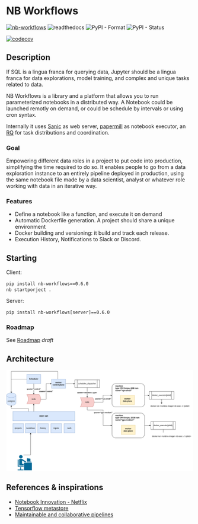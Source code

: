 # NB Workflows

[![nb-workflows](https://github.com/nuxion/nb_workflows/actions/workflows/main.yaml/badge.svg)](https://github.com/nuxion/nb_workflows/actions/workflows/main.yaml)
![readthedocs](https://readthedocs.org/projects/nb_workflows/badge/?version=latest)
![PyPI - Format](https://img.shields.io/pypi/format/nb_workflows)
![PyPI - Status](https://img.shields.io/pypi/status/nb_workflows)

[![codecov](https://codecov.io/gh/nuxion/nb_workflows/branch/main/graph/badge.svg?token=F025Y1BF9U)](https://codecov.io/gh/nuxion/nb_workflows)


## Description 

If SQL is a lingua franca for querying data, Jupyter should be a lingua franca for data explorations, model training, and complex and unique tasks related to data.

NB Workflows is a library and a platform that allows you to run parameterized notebooks in a distributed way. 
A Notebook could be launched remotly on demand, or could be schedule by intervals or using cron syntax.

Internally it uses [Sanic](https://sanicframework.org) as web server, [papermill](https://papermill.readthedocs.io/en/latest/) as notebook executor, an [RQ](https://python-rq.org/)
for task distributions and coordination. 


### Goal


Empowering different data roles in a project to put code into production, simplifying the time required to do so. It enables people to go from a data exploration instance to an entirely pipeline deployed in production, using the same notebook file made by a data scientist, analyst or whatever role working with data in an iterative way.


### Features

- Define a notebook like a function, and execute it on demand
- Automatic Dockerfile generation. A project should share a unique environment
- Docker building and versioning: it build and track each release. 
- Execution History, Notifications to Slack or Discord.


## Starting

Client: 

```
pip install nb-workflows==0.6.0
nb startporject .
```

Server:
```
pip install nb-workflows[server]==0.6.0
```


### Roadmap

See [Roadmap](/ROADMAP.md) *draft*

## Architecture

![nb_workflows architecture](/docs/platform-workflows.jpg)



## References & inspirations
- [Notebook Innovation - Netflix](https://netflixtechblog.com/notebook-innovation-591ee3221233)
- [Tensorflow metastore](https://www.tensorflow.org/tfx/guide/mlmd)
- [Maintainable and collaborative pipelines](https://blog.jupyter.org/ploomber-maintainable-and-collaborative-pipelines-in-jupyter-acb3ad2101a7)


